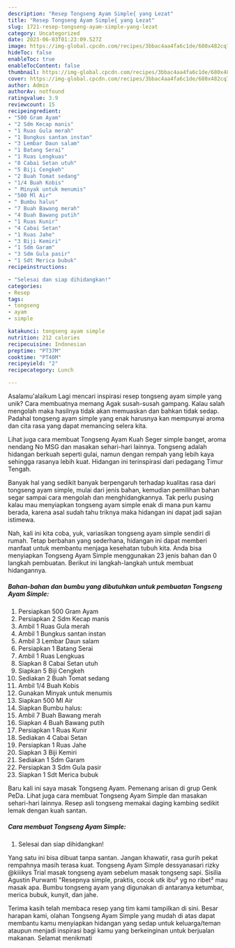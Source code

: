 ```yaml
---
description: "Resep Tongseng Ayam Simple{ yang Lezat"
title: "Resep Tongseng Ayam Simple{ yang Lezat"
slug: 1721-resep-tongseng-ayam-simple-yang-lezat
category: Uncategorized
date: 2023-06-03T01:23:09.527Z
image: https://img-global.cpcdn.com/recipes/3bbac4aa4fa6c1de/680x482cq70/tongseng-ayam-simple-foto-resep-utama.jpg
hideToc: false
enableToc: true
enableTocContent: false
thumbnail: https://img-global.cpcdn.com/recipes/3bbac4aa4fa6c1de/680x482cq70/tongseng-ayam-simple-foto-resep-utama.jpg
cover: https://img-global.cpcdn.com/recipes/3bbac4aa4fa6c1de/680x482cq70/tongseng-ayam-simple-foto-resep-utama.jpg
author: Admin
authorAv: notfound
ratingvalue: 3.9
reviewcount: 15
recipeingredient:
- "500 Gram Ayam"
- "2 Sdm Kecap manis"
- "1 Ruas Gula merah"
- "1 Bungkus santan instan"
- "3 Lembar Daun salam"
- "1 Batang Serai"
- "1 Ruas Lengkuas"
- "8 Cabai Setan utuh"
- "5 Biji Cengkeh"
- "2 Buah Tomat sedang"
- "1/4 Buah Kobis"
- " Minyak untuk menumis"
- "500 Ml Air"
- " Bumbu halus"
- "7 Buah Bawang merah"
- "4 Buah Bawang putih"
- "1 Ruas Kunir"
- "4 Cabai Setan"
- "1 Ruas Jahe"
- "3 Biji Kemiri"
- "1 Sdm Garam"
- "3 Sdm Gula pasir"
- "1 Sdt Merica bubuk"
recipeinstructions:

- "Selesai dan siap dihidangkan!"
categories:
- Resep
tags:
- tongseng
- ayam
- simple

katakunci: tongseng ayam simple 
nutrition: 212 calories
recipecuisine: Indonesian
preptime: "PT37M"
cooktime: "PT40M"
recipeyield: "2"
recipecategory: Lunch

---
```



Asalamu'alaikum Lagi mencari inspirasi resep tongseng ayam simple yang unik? Cara membuatnya memang Agak susah-susah gampang. Kalau salah mengolah maka hasilnya tidak akan memuaskan dan bahkan tidak sedap. Padahal tongseng ayam simple yang enak harusnya kan mempunyai aroma dan cita rasa yang dapat memancing selera kita.


Lihat juga cara membuat Tongseng Ayam Kuah Seger simple banget, aroma nendang No MSG dan masakan sehari-hari lainnya. Tongseng adalah hidangan berkuah seperti gulai, namun dengan rempah yang lebih kaya sehingga rasanya lebih kuat. Hidangan ini terinspirasi dari pedagang Timur Tengah.

Banyak hal yang sedikit banyak berpengaruh terhadap kualitas rasa dari tongseng ayam simple, mulai dari jenis bahan, kemudian pemilihan bahan segar sampai cara mengolah dan menghidangkannya. Tak perlu pusing kalau mau menyiapkan tongseng ayam simple enak di mana pun kamu berada, karena asal sudah tahu triknya maka hidangan ini dapat jadi sajian istimewa.


Nah, kali ini kita coba, yuk, variasikan tongseng ayam simple sendiri di rumah. Tetap berbahan yang sederhana, hidangan ini dapat memberi manfaat untuk membantu menjaga kesehatan tubuh kita. Anda bisa menyiapkan Tongseng Ayam Simple menggunakan 23 jenis bahan dan 0 langkah pembuatan. Berikut ini langkah-langkah untuk membuat hidangannya.

<!--inarticleads1-->

##### Bahan-bahan dan bumbu yang dibutuhkan untuk pembuatan Tongseng Ayam Simple:

1. Persiapkan 500 Gram Ayam
1. Persiapkan 2 Sdm Kecap manis
1. Ambil 1 Ruas Gula merah
1. Ambil 1 Bungkus santan instan
1. Ambil 3 Lembar Daun salam
1. Persiapkan 1 Batang Serai
1. Ambil 1 Ruas Lengkuas
1. Siapkan 8 Cabai Setan utuh
1. Siapkan 5 Biji Cengkeh
1. Sediakan 2 Buah Tomat sedang
1. Ambil 1/4 Buah Kobis
1. Gunakan  Minyak untuk menumis
1. Siapkan 500 Ml Air
1. Siapkan  Bumbu halus:
1. Ambil 7 Buah Bawang merah
1. Siapkan 4 Buah Bawang putih
1. Persiapkan 1 Ruas Kunir
1. Sediakan 4 Cabai Setan
1. Persiapkan 1 Ruas Jahe
1. Siapkan 3 Biji Kemiri
1. Sediakan 1 Sdm Garam
1. Persiapkan 3 Sdm Gula pasir
1. Siapkan 1 Sdt Merica bubuk


Baru kali ini saya masak Tongseng Ayam. Pemenang arisan di grup Genk PeDa. Lihat juga cara membuat Tongseng Ayam Simple dan masakan sehari-hari lainnya. Resep asli tongseng memakai daging kambing sedikit lemak dengan kuah santan. 

<!--inarticleads2-->

##### Cara membuat Tongseng Ayam Simple:


1. Selesai dan siap dihidangkan!

Yang satu ini bisa dibuat tanpa santan. Jangan khawatir, rasa gurih pekat rempahnya masih terasa kuat. Tongseng Ayam Simple dessyanasari rizky @kiiikys Trial masak tongseng ayam sebelum masak tongseng sapi. Sisilia Agustin Purwanti &#34;Resepnya simple, praktis, cocok utk ibu² yg no ribet² mau masak apa. Bumbu tongseng ayam yang digunakan di antaranya ketumbar, merica bubuk, kunyit, dan jahe. 

Terima kasih telah membaca resep yang tim kami tampilkan di sini. Besar harapan kami, olahan Tongseng Ayam Simple yang mudah di atas dapat membantu kamu menyiapkan hidangan yang sedap untuk keluarga/teman ataupun menjadi inspirasi bagi kamu yang berkeinginan untuk berjualan makanan. Selamat menikmati
